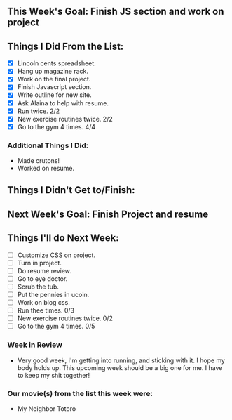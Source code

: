 ## This Week's Goal: Finish JS section and work on project


## Things I Did From the List:

- [x] Lincoln cents spreadsheet.
- [x] Hang up magazine rack.
- [x] Work on the final project.
- [x] Finish Javascript section.
- [x] Write outline for new site.
- [x] Ask Alaina to help with resume.
- [x] Run twice. 2/2
- [x] New exercise routines twice. 2/2
- [x] Go to the gym 4 times. 4/4

### Additional Things I Did:

- Made crutons!
- Worked on resume.

## Things I Didn't Get to/Finish:

## Next Week's Goal: Finish Project and resume

## Things I'll do Next Week:

- [ ] Customize CSS on project.
- [ ] Turn in project.
- [ ] Do resume review.
- [ ] Go to eye doctor.
- [ ] Scrub the tub.
- [ ] Put the pennies in ucoin.
- [ ] Work on blog css.
- [ ] Run thee times. 0/3
- [ ] New exercise routines twice. 0/2
- [ ] Go to the gym 4 times. 0/5

### Week in Review

- Very good week, I'm getting into running, and sticking with it. I hope my body holds up. This upcoming week should be a big one for me. I have to keep my shit together! 

### Our movie(s) from the list this week were:

- My Neighbor Totoro
